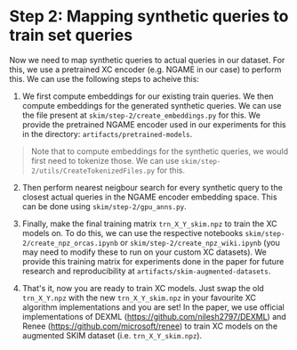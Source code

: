 # Step 2: Mapping synthetic queries to train set queries

Now we need to map synthetic queries to actual queries in our dataset. For this, we use a pretrained XC encoder (e.g. NGAME in our case) to perform this. We can use the following steps to acheive this:

1. We first compute embeddings for our existing train queries. We then compute embeddings for the generated synthetic queries. We can use the file present at `skim/step-2/create_embeddings.py` for this. We provide the pretrained NGAME encoder used in our experiments for this in the directory: `artifacts/pretrained-models`.

> Note that to compute embeddings for the synthetic queries, we would first need to tokenize those. We can use `skim/step-2/utils/CreateTokenizedFiles.py` for this.

2. Then perform nearest neigbour search for every synthetic query to the closest actual queries in the NGAME encoder embedding space. This can be done using `skim/step-2/gpu_anns.py`.

3. Finally, make the final training matrix `trn_X_Y_skim.npz` to train the XC models on. To do this, we can use the respective notebooks `skim/step-2/create_npz_orcas.ipynb` or `skim/step-2/create_npz_wiki.ipynb` (you may need to modify these to run on your custom XC datasets). We provide this training matrix for experiments done in the paper for future research and reproducibility at `artifacts/skim-augmented-datasets`. 

4. That's it, now you are ready to train XC models. Just swap the old `trn_X_Y.npz` with the new `trn_X_Y_skim.npz` in your favourite XC algorithm implementations and you are set! In the paper, we use official implementations of DEXML (https://github.com/nilesh2797/DEXML) and Renee (https://github.com/microsoft/renee) to train XC models on the augmented SKIM dataset (i.e. `trn_X_Y_skim.npz`).